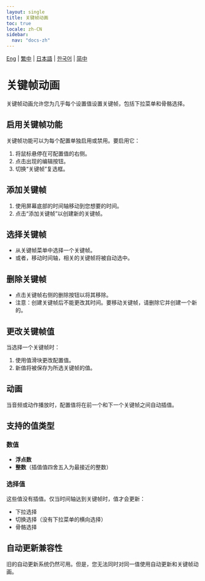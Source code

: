 ```yaml
---
layout: single
title: 关键帧动画
toc: true
locale: zh-CN
sidebar:
  nav: "docs-zh"
---
```

[Eng](/dancexr/features/keyframe_animation) | [繁中](/tw/dancexr/features/keyframe_animation) | [日本語](/jp/dancexr/features/keyframe_animation) | [한국어](/kr/dancexr/features/keyframe_animation) | [简中](/zh/dancexr/features/keyframe_animation)

# 关键帧动画

关键帧动画允许您为几乎每个设置值设置关键帧，包括下拉菜单和骨骼选择。

## 启用关键帧功能

关键帧功能可以为每个配置单独启用或禁用。要启用它：
1. 将鼠标悬停在可配置值的右侧。
2. 点击出现的编辑按钮。
3. 切换“关键帧”复选框。

## 添加关键帧

1. 使用屏幕底部的时间轴移动到您想要的时间。
2. 点击“添加关键帧”以创建新的关键帧。

## 选择关键帧

- 从关键帧菜单中选择一个关键帧。
- 或者，移动时间轴，相关的关键帧将被自动选中。

## 删除关键帧

- 点击关键帧右侧的删除按钮以将其移除。
- 注意：创建关键帧后不能更改其时间。要移动关键帧，请删除它并创建一个新的。

## 更改关键帧值

当选择一个关键帧时：
1. 使用值滑块更改配置值。
2. 新值将被保存为所选关键帧的值。

## 动画

当音频或动作播放时，配置值将在前一个和下一个关键帧之间自动插值。

## 支持的值类型

### 数值
- **浮点数**
- **整数**（插值值四舍五入为最接近的整数）

### 选择值
这些值没有插值。仅当时间轴达到关键帧时，值才会更新：
- 下拉选择
- 切换选择（没有下拉菜单的横向选择）
- 骨骼选择

## 自动更新兼容性

旧的自动更新系统仍然可用。但是，您无法同时对同一值使用自动更新和关键帧动画。
